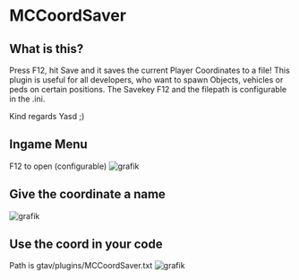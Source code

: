 # MCCoordSaver

## What is this?
Press F12, hit Save and it saves the current Player Coordinates to a file!
This plugin is useful for all developers, who want to spawn Objects, vehicles or peds on certain positions.
The Savekey F12 and the filepath is configurable in the .ini.

Kind regards
Yasd ;)

## Ingame Menu
F12 to open (configurable)
![grafik](https://github.com/user-attachments/assets/dc7ea476-81cd-4852-be9f-832496905790)

## Give the coordinate a name
![grafik](https://github.com/user-attachments/assets/ea9d0523-6bf0-4f53-acbe-b7fcca63a5f3)

## Use the coord in your code
Path is gtav/plugins/MCCoordSaver.txt
![grafik](https://github.com/user-attachments/assets/040c9e1f-18ea-4990-8014-a37fca943195)





